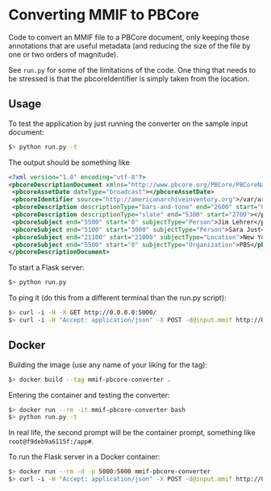 # Converting MMIF to PBCore

Code to convert an MMIF file to a PBCore document, only keeping those annotations that are useful metadata (and reducing the size of the file by one or two orders of magnitude).

See `run.py` for some of the limitations of the code. One thing that needs to be stressed is that the pbcoreIdentifier is simply taken from the location.



## Usage

To test the application by just running the converter on the sample input document:

```bash
$> python run.py -t
```

 The output should be something like

```xml
<?xml version="1.0" encoding="utf-8"?>
<pbcoreDescriptionDocument xmlns="http://www.pbcore.org/PBCore/PBCoreNamespace.html">
 <pbcoreAssetDate dateType="broadcast"></pbcoreAssetDate>
 <pbcoreIdentifier source="http://americanarchiveinventory.org">/var/archive/video-002.mp4</pbcoreIdentifier>
 <pbcoreDescription descriptionType="bars-and-tone" end="2600" start="0"></pbcoreDescription>
 <pbcoreDescription descriptionType="slate" end="5300" start="2700"></pbcoreDescription>
 <pbcoreSubject end="5500" start="0" subjectType="Person">Jim Lehrer</pbcoreSubject>
 <pbcoreSubject end="5100" start="3000" subjectType="Person">Sara Just</pbcoreSubject>
 <pbcoreSubject end="21100" start="21000" subjectType="Location">New York</pbcoreSubject>
 <pbcoreSubject end="5500" start="0" subjectType="Organization">PBS</pbcoreSubject>
</pbcoreDescriptionDocument>
```

To start a Flask server:

```bash
$> python run.py
```

To ping it (do this from a different terminal than the run.py script):

```bash
$> curl -i -H -X GET http://0.0.0.0:5000/
$> curl -i -H "Accept: application/json" -X POST -d@input.mmif http://0.0.0.0:5000/
```



## Docker

Building the image (use any name of your liking for the tag):

```bash
$> docker build --tag mmif-pbcore-converter .
```

Entering the container and testing the converter:

```bash
$> docker run --rm -it mmif-pbcore-converter bash
$> python run.py -t
```

 In real life, the second prompt will be the container prompt, something like `root@f9deb9a6115f:/app#`.

To run the Flask server in a Docker container:

```bash
$> docker run --rm -d -p 5000:5000 mmif-pbcore-converter
$> curl -i -H "Accept: application/json" -X POST -d@input.mmif http://0.0.0.0:5000/
```

